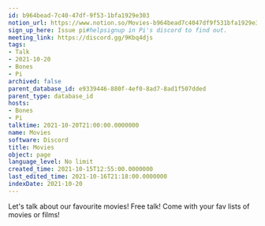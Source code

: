 ```yaml
---
id: b964bead-7c40-47df-9f53-1bfa1929e303
notion_url: https://www.notion.so/Movies-b964bead7c4047df9f531bfa1929e303
sign_up_here: Issue pi#helpsignup in Pi's discord to find out.
meeting_link: https://discord.gg/9Kbq4djs
tags:
- Talk
- 2021-10-20
- Bones
- Pi
archived: false
parent_database_id: e9339446-880f-4ef0-8ad7-8ad1f507dded
parent_type: database_id
hosts:
- Bones
- Pi
talktime: 2021-10-20T21:00:00.0000000
name: Movies
software: Discord
title: Movies
object: page
language_level: No limit
created_time: 2021-10-15T12:55:00.0000000
last_edited_time: 2021-10-16T21:18:00.0000000
indexDate: 2021-10-20
---
```


Let's talk about our favourite movies!
Free talk! Come with your fav lists of movies or films!


